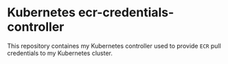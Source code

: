 # Kubernetes ecr-credentials-controller

This repository containes my Kubernetes controller used to provide `ECR` pull credentials to my Kubernetes cluster.
